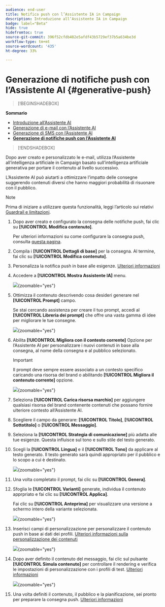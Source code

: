 ```yaml
---
audience: end-user
title: Notifica push con l’Assistente IA in Campaign
description: Introduzione all’Assistente IA in Campaign
badge: label="Beta"
hide: true
hidefromtoc: true
source-git-commit: 396f52cfdb482e5afdf43b5729ef37b5a634be3d
workflow-type: tm+mt
source-wordcount: '435'
ht-degree: 33%

---
```


# Generazione di notifiche push con l’Assistente AI {#generative-push}

>[!BEGINSHADEBOX]

**Sommario**

* [Introduzione all’Assistente AI](generative-gs.md)
* [Generazione di e-mail con l’Assistente AI](generative-content.md)
* [Generazione di SMS con l’Assistente AI](generative-sms.md)
* **[Generazione di notifiche push con l’Assistente AI](generative-push.md)**

>[!ENDSHADEBOX]

Dopo aver creato e personalizzato le e-mail, utilizza l’Assistente all’intelligenza artificiale in Campaign basato sull’intelligenza artificiale generativa per portare il contenuto al livello successivo.

L’Assistente AI può aiutarti a ottimizzare l’impatto delle consegne suggerendo contenuti diversi che hanno maggiori probabilità di risuonare con il pubblico.

>[!NOTE]
>
>Prima di iniziare a utilizzare questa funzionalità, leggi l’articolo sui relativi [Guardrail e limitazioni](generative-gs.md#guardrails-and-limitations).

1. Dopo aver creato e configurato la consegna delle notifiche push, fai clic su **[!UICONTROL Modifica contenuto]**.

   Per ulteriori informazioni su come configurare la consegna push, consulta [questa pagina](../push/create-push.md).

1. Compila i **[!UICONTROL Dettagli di base]** per la consegna. Al termine, fai clic su **[!UICONTROL Modifica contenuto]**.

1. Personalizza la notifica push in base alle esigenze. [Ulteriori informazioni](../push/content-push.md)

1. Accedere a **[!UICONTROL Mostra Assistente IA]** menu.

   ![](assets/push-genai-1.png){zoomable=&quot;yes&quot;}

1. Ottimizza il contenuto descrivendo cosa desideri generare nel **[!UICONTROL Prompt]** campo.

   Se stai cercando assistenza per creare il tuo prompt, accedi al **[!UICONTROL Libreria dei prompt]** che offre una vasta gamma di idee per migliorare le tue consegne.

   ![](assets/push-genai-2.png){zoomable=&quot;yes&quot;}

1. Abilita **[!UICONTROL Migliora con il contesto corrente]** Opzione per l’Assistente AI per personalizzare i nuovi contenuti in base alla consegna, al nome della consegna e al pubblico selezionato.

   >[!IMPORTANT]
   >
   > Il prompt deve sempre essere associato a un contesto specifico caricando una risorsa del brand o abilitando **[!UICONTROL Migliora il contenuto corrente]** opzione.

   ![](assets/push-genai-3.png){zoomable=&quot;yes&quot;}

1. Seleziona **[!UICONTROL Carica risorsa marchio]** per aggiungere qualsiasi risorsa del brand contenente contenuti che possano fornire ulteriore contesto all’Assistente AI.

1. Scegliere il campo da generare: **[!UICONTROL Titolo]**, **[!UICONTROL Sottotitolo]** o **[!UICONTROL Messaggio]**.

1. Seleziona la **[!UICONTROL Strategia di comunicazione]** più adatta alle tue esigenze. Questa influisce sul tono e sullo stile del testo generato.

1. Scegli la **[!UICONTROL Lingua]** e il **[!UICONTROL Tono]** da applicare al testo generato. Il testo generato sarà quindi appropriato per il pubblico e lo scopo a cui è destinato.

   ![](assets/push-genai-4.png){zoomable=&quot;yes&quot;}

1. Una volta completato il prompt, fai clic su **[!UICONTROL Genera]**.

1. Sfoglia le **[!UICONTROL Varianti]** generate, individua il contenuto apprpriato e fai clic su **[!UICONTROL Applica]**.

   Fai clic su **[!UICONTROL Anteprima]** per visualizzare una versione a schermo intero della variante selezionata.

   ![](assets/push-genai-5.png){zoomable=&quot;yes&quot;}

1. Inserisci campi di personalizzazione per personalizzare il contenuto push in base ai dati dei profili. [Ulteriori informazioni sulla personalizzazione dei contenuti](../personalization/personalize.md)

   ![](assets/push-genai-6.png){zoomable=&quot;yes&quot;}

1. Dopo aver definito il contenuto del messaggio, fai clic sul pulsante **[!UICONTROL Simula contenuto]** per controllare il rendering e verifica le impostazioni di personalizzazione con i profili di test. [Ulteriori informazioni](../preview-test/preview-content.md)

   ![](assets/push-genai-7.png){zoomable=&quot;yes&quot;}

1. Una volta definiti il contenuto, il pubblico e la pianificazione, sei pronto per preparare la consegna push. [Ulteriori informazioni](../monitor/prepare-send.md)
